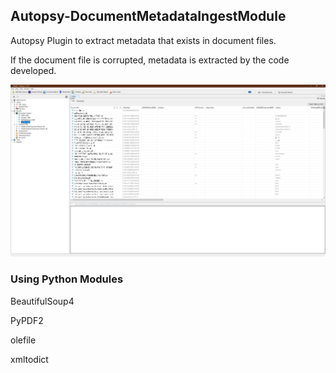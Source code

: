 ## Autopsy-DocumentMetadataIngestModule

Autopsy Plugin to extract metadata that exists in document files.

If the document file is corrupted, metadata is extracted by the code developed.

<img src="images/1.png" />

### Using Python Modules

BeautifulSoup4

PyPDF2

olefile

xmltodict